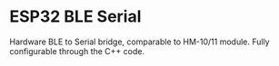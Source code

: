 # ESP32 BLE Serial
Hardware BLE to Serial bridge, comparable to HM-10/11 module.
Fully configurable through the C++ code.
